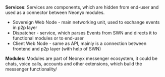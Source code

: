 **Services**:
Services are components, which are hidden from end-user and used as a connector between Neonyx modules.

- Sovereign Web Node - main networking unit, used to exchange events in p2p layer
- Dispatcher - service, which parses Events from SWN and directs it to functional modules or to end-user
- Client Web Node - same as API, mainly is a connection between frontend and p2p layer (with help of SWN)

**Modules**:
Modules are part of Neonyx messenger ecosystem, it could be chats, voice calls, accounts and other extensions, which build the messenger functionality/
